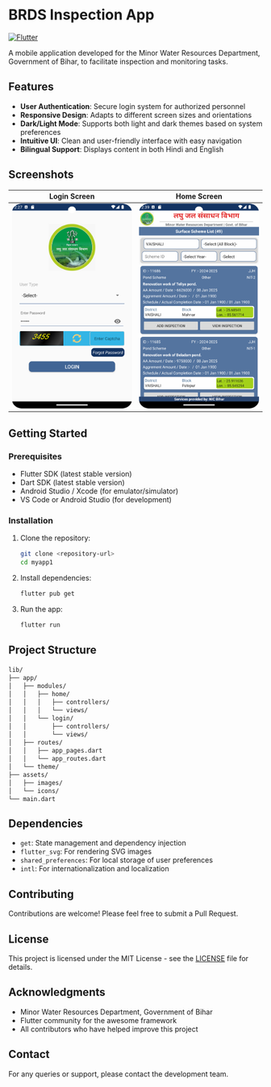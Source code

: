 # BRDS Inspection App

[![Flutter](https://img.shields.io/badge/Flutter-02569B?style=for-the-badge&logo=flutter&logoColor=white)](https://flutter.dev/)

A mobile application developed for the Minor Water Resources Department, Government of Bihar, to facilitate inspection and monitoring tasks.

## Features

- **User Authentication**: Secure login system for authorized personnel
- **Responsive Design**: Adapts to different screen sizes and orientations
- **Dark/Light Mode**: Supports both light and dark themes based on system preferences
- **Intuitive UI**: Clean and user-friendly interface with easy navigation
- **Bilingual Support**: Displays content in both Hindi and English

## Screenshots

| Login Screen | Home Screen |
|--------------|-------------|
| <img src="assets/login2.png" width="300"> | <img src="assets/Screenshot_20250429_143933.png" width="300"> |

## Getting Started

### Prerequisites

- Flutter SDK (latest stable version)
- Dart SDK (latest stable version)
- Android Studio / Xcode (for emulator/simulator)
- VS Code or Android Studio (for development)

### Installation

1. Clone the repository:
   ```bash
   git clone <repository-url>
   cd myapp1
   ```

2. Install dependencies:
   ```bash
   flutter pub get
   ```

3. Run the app:
   ```bash
   flutter run
   ```

## Project Structure

```
lib/
├── app/
│   ├── modules/
│   │   ├── home/
│   │   │   ├── controllers/
│   │   │   └── views/
│   │   └── login/
│   │       ├── controllers/
│   │       └── views/
│   ├── routes/
│   │   ├── app_pages.dart
│   │   └── app_routes.dart
│   └── theme/
├── assets/
│   ├── images/
│   └── icons/
└── main.dart
```

## Dependencies

- `get`: State management and dependency injection
- `flutter_svg`: For rendering SVG images
- `shared_preferences`: For local storage of user preferences
- `intl`: For internationalization and localization

## Contributing

Contributions are welcome! Please feel free to submit a Pull Request.

## License

This project is licensed under the MIT License - see the [LICENSE](LICENSE) file for details.

## Acknowledgments

- Minor Water Resources Department, Government of Bihar
- Flutter community for the awesome framework
- All contributors who have helped improve this project

## Contact

For any queries or support, please contact the development team.
